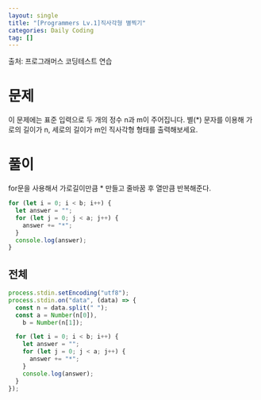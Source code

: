 ```yaml
---
layout: single
title: "[Programmers Lv.1]직사각형 별찍기"
categories: Daily Coding
tag: []
---
```


출처: 프로그래머스 코딩테스트 연습

# 문제

이 문제에는 표준 입력으로 두 개의 정수 n과 m이 주어집니다.
별(\*) 문자를 이용해 가로의 길이가 n, 세로의 길이가 m인 직사각형 형태를 출력해보세요.

# 풀이

for문을 사용해서 가로길이만큼 \* 만들고 줄바꿈 후 열만큼 반복해준다.

```javascript
for (let i = 0; i < b; i++) {
  let answer = "";
  for (let j = 0; j < a; j++) {
    answer += "*";
  }
  console.log(answer);
}
```

## 전체

```javascript
process.stdin.setEncoding("utf8");
process.stdin.on("data", (data) => {
  const n = data.split(" ");
  const a = Number(n[0]),
    b = Number(n[1]);

  for (let i = 0; i < b; i++) {
    let answer = "";
    for (let j = 0; j < a; j++) {
      answer += "*";
    }
    console.log(answer);
  }
});
```
